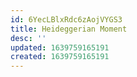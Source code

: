 ```yaml
---
id: 6YecLBlxRdc6zAojVYGS3
title: Heideggerian Moment
desc: ''
updated: 1639759165191
created: 1639759165191
---
```


